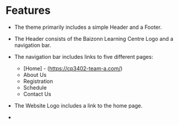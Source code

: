 # Features
- The theme primarily includes a simple Header and a Footer.
- The Header consists of the Baizonn Learning Centre Logo and a navigation bar.
- The navigation bar includes links to five different pages:

  - [Home] - (https://cp3402-team-a.com/) 
  - About Us  
  - Registration
  - Schedule
  - Contact Us

- The Website Logo includes a link to the home page.
- 
